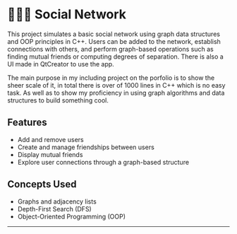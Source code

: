 # 🧑‍🤝‍🧑 Social Network

This project simulates a basic social network using graph data structures and OOP principles in C++. Users can be added to the network, establish connections with others, and perform graph-based operations such as finding mutual friends or computing degrees of separation. There is also a UI made in QtCreator to use the app.

The main purpose in my including project on the porfolio is to show the sheer scale of it, in total there is over of 1000 lines in C++ which is no easy task. As well as to show my proficiency in using graph algorithms and data structures to build something cool.

## Features

- Add and remove users
- Create and manage friendships between users
- Display mutual friends
- Explore user connections through a graph-based structure

## Concepts Used

- Graphs and adjacency lists
- Depth-First Search (DFS)
- Object-Oriented Programming (OOP)

---
